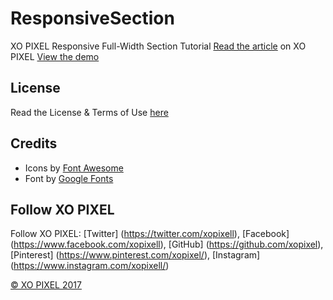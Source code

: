 # ResponsiveSection
XO PIXEL Responsive Full-Width Section Tutorial
[Read the article](http://xopixel.com/responsive-full-width-section-html5-css3/) on XO PIXEL
[View the demo](http://xopixel.com/demo/Responsive%20Full-Width%20Section/)

## License
Read the License & Terms of Use [here](http://xopixel.com/terms-licensing/)

## Credits
- Icons by [Font Awesome](http://fontawesome.io/)
- Font by [Google Fonts](https://fonts.google.com/)

## Follow XO PIXEL
Follow XO PIXEL: [Twitter] (https://twitter.com/xopixell), [Facebook] (https://www.facebook.com/xopixell), [GitHub] (https://github.com/xopixel), [Pinterest] (https://www.pinterest.com/xopixel/), [Instagram] (https://www.instagram.com/xopixell/)

[© XO PIXEL 2017](http://www.xopixel.com)
